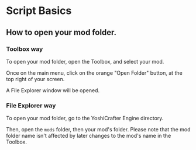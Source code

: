# Script Basics
## __How to open your mod folder.__

### __Toolbox way__
To open your mod folder, open the Toolbox, and select your mod.

Once on the main menu, click on the orange "Open Folder" button, at the top right of your screen.

A File Explorer window will be opened.

### __File Explorer way__
To open your mod folder, go to the YoshiCrafter Engine directory.

Then, open the `mods` folder, then your mod's folder. Please note that the mod folder name isn't affected by later changes to the mod's name in the Toolbox.